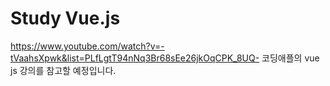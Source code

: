 # Study Vue.js
https://www.youtube.com/watch?v=-tVaahsXpwk&list=PLfLgtT94nNq3Br68sEe26jkOqCPK_8UQ-
코딩애플의 vue js 강의를 참고할 예정입니다.
 